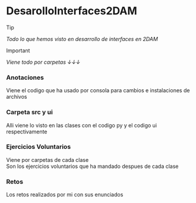 # DesarolloInterfaces2DAM

>[!TIP]
>_Todo lo que hemos visto en desarrollo de interfaces en 2DAM_  
  
>[!Important]
>_Viene todo por carpetas ↓↓↓_

### Anotaciones
Viene el codigo que ha usado por consola para cambios e instalaciones de archivos

### Carpeta src y ui
Alli viene lo visto en las clases con el codigo py y el codigo ui respectivamente

### Ejercicios Voluntarios
Viene por carpetas de cada clase  
Son los ejercicios voluntarios que ha mandado despues de cada clase

### Retos
Los retos realizados por mi con sus enunciados


